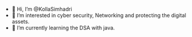 - 👋 Hi, I’m @KollaSimhadri
- 👀 I’m interested in cyber security, Networking and protecting the digital assets.
- 🌱 I’m currently learning the DSA with java.
